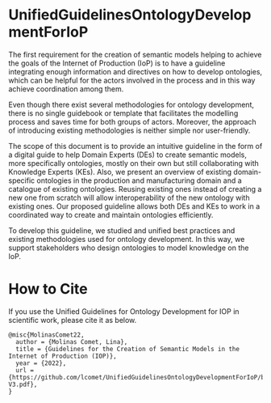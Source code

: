 # UnifiedGuidelinesOntologyDevelopmentForIoP

The first requirement for the creation of semantic models helping to achieve the goals of the Internet of Production (IoP) is to have a guideline integrating enough information and directives on how to develop ontologies, which can be helpful for the actors involved in the process and in this way achieve coordination among them. 

Even though there exist several methodologies for ontology development, there is no single guidebook or template that facilitates the modelling process and saves time for both groups of actors. Moreover, the approach of introducing existing methodologies is neither simple nor user-friendly.

The scope of this document is to provide an intuitive guideline in the form of a digital guide to help Domain Experts (DEs) to create semantic models, more specifically ontologies, mostly on their own but still collaborating with Knowledge Experts (KEs). Also, we present an overview of existing domain-specific ontologies in the production and manufacturing domain and a catalogue of existing ontologies. Reusing existing ones instead of creating a new one from scratch will allow interoperability of the new ontology with existing ones. Our proposed guideline allows both DEs and KEs to work in a coordinated way to create and maintain ontologies efficiently.

To develop this guideline, we studied and unified best practices and existing methodologies used for ontology development. In this way, we support stakeholders who design ontologies to model knowledge on the IoP.

# How to Cite
If you use the Unified Guidelines for Ontology Development for IOP in scientific work, please cite it as below.
```
@misc{MolinasComet22,
  author = {Molinas Comet, Lina},
  title = {Guidelines for the Creation of Semantic Models in the Internet of Production (IOP)},
  year = {2022},
  url = {https://github.com/lcomet/UnifiedGuidelinesOntologyDevelopmentForIoP/blob/main/Guideline_OntologiesDevelopment_IOP-V3.pdf},
}
```
